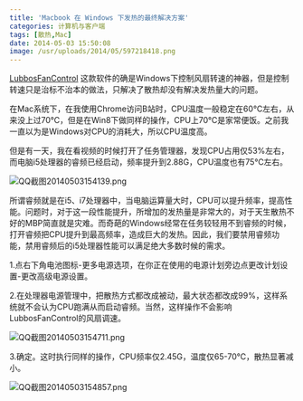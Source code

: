 ```yaml
---
title: 'Macbook 在 Windows 下发热的最终解决方案'
categories: 计算机与客户端
tags: [散热,Mac]
date: 2014-05-03 15:50:08
image: /usr/uploads/2014/05/597218418.png
---
```

[LubbosFanControl](/article/modify-computer/windows-control-macbook-fan.lantian) 这款软件的确是Windows下控制风扇转速的神器，但是控制转速只是治标不治本的做法，只解决了散热却没有解决发热量大的问题。

在Mac系统下，在我使用Chrome访问B站时，CPU温度一般稳定在60℃左右，从来没上过70℃，但是在Win8下做同样的操作，CPU上70℃是家常便饭。之前我一直以为是Windows对CPU的消耗大，所以CPU温度高。

但是有一天，我在看视频的时候打开了任务管理器，发现CPU占用仅53%左右，而电脑i5处理器的睿频已经启动，频率提升到2.88G，CPU温度也有75℃左右。

<img src="/usr/uploads/2014/05/597218418.png" alt="QQ截图20140503154139.png" />

所谓睿频就是在i5、i7处理器中，当电脑运算量大时，CPU可以提升频率，提高性能。问题时，对于这一段性能提升，所增加的发热量是非常大的，对于天生散热不好的MBP简直就是灾难。而奇葩的Windows经常在任务较轻用不到睿频的时候，打开睿频把CPU提升到最高频率，造成巨大的发热。因此，我们要禁用睿频功能，禁用睿频后的i5处理器性能可以满足绝大多数时候的需求。

1.点右下角电池图标-更多电源选项，在你正在使用的电源计划旁边点更改计划设置-更改高级电源设置。

2.在处理器电源管理中，把散热方式都改成被动，最大状态都改成99%，这样系统就不会认为CPU跑满从而启动睿频。当然，这样操作不会影响LubbosFanControl的风扇调速。

<img src="/usr/uploads/2014/05/1135873245.png" alt="QQ截图20140503154711.png" />

3.确定。这时执行同样的操作，CPU频率仅2.45G，温度仅65-70℃，散热显著减小。

<img src="/usr/uploads/2014/05/409686842.png" alt="QQ截图20140503154857.png" />
